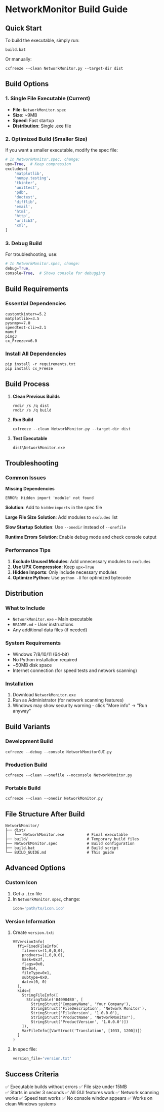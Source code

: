 # NetworkMonitor Build Guide

## Quick Start
To build the executable, simply run:
```batch
build.bat
```

Or manually:
```batch
cxfreeze --clean NetworkMonitor.py --target-dir dist
```

## Build Options

### 1. **Single File Executable (Current)**
- **File**: `NetworkMonitor.spec`
- **Size**: ~9MB
- **Speed**: Fast startup
- **Distribution**: Single .exe file

### 2. **Optimized Build (Smaller Size)**
If you want a smaller executable, modify the spec file:
```python
# In NetworkMonitor.spec, change:
upx=True,  # Keep compression
excludes=[
    'matplotlib',
    'numpy.testing', 
    'tkinter',
    'unittest',
    'pdb',
    'doctest',
    'difflib',
    'email',
    'html',
    'http',
    'urllib3',
    'xml',
]
```

### 3. **Debug Build**
For troubleshooting, use:
```python
# In NetworkMonitor.spec, change:
debug=True,
console=True,  # Shows console for debugging
```

## Build Requirements

### Essential Dependencies
```
customtkinter>=5.2
matplotlib>=3.5
pysnmp>=7.0
speedtest-cli>=2.1
manuf
ping3
cx_Freeze>=6.0
```

### Install All Dependencies
```batch
pip install -r requirements.txt
pip install cx_Freeze
```

## Build Process

1. **Clean Previous Builds**
   ```batch
   rmdir /s /q dist
   rmdir /s /q build
   ```

2. **Run Build**
   ```batch
   cxfreeze --clean NetworkMonitor.py --target-dir dist
   ```

3. **Test Executable**
   ```batch
   dist\NetworkMonitor.exe
   ```

## Troubleshooting

### Common Issues

**Missing Dependencies**
```
ERROR: Hidden import 'module' not found
```
**Solution**: Add to `hiddenimports` in the spec file

**Large File Size**
**Solution**: Add modules to `excludes` list

**Slow Startup**
**Solution**: Use `--onedir` instead of `--onefile`

**Runtime Errors**
**Solution**: Enable debug mode and check console output

### Performance Tips

1. **Exclude Unused Modules**: Add unnecessary modules to `excludes`
2. **Use UPX Compression**: Keep `upx=True` 
3. **Hidden Imports**: Only include necessary modules
4. **Optimize Python**: Use `python -O` for optimized bytecode

## Distribution

### What to Include
- `NetworkMonitor.exe` - Main executable
- `README.md` - User instructions
- Any additional data files (if needed)

### System Requirements
- Windows 7/8/10/11 (64-bit)
- No Python installation required
- ~50MB disk space
- Internet connection (for speed tests and network scanning)

### Installation
1. Download `NetworkMonitor.exe`
2. Run as Administrator (for network scanning features)
3. Windows may show security warning - click "More info" → "Run anyway"

## Build Variants

### Development Build
```batch
cxfreeze --debug --console NetworkMonitorGUI.py
```

### Production Build  
```batch
cxfreeze --clean --onefile --noconsole NetworkMonitor.py
```

### Portable Build
```batch
cxfreeze --clean --onedir NetworkMonitor.py
```

## File Structure After Build

```
NetworkMonitor/
├── dist/
│   └── NetworkMonitor.exe          # Final executable
├── build/                          # Temporary build files
├── NetworkMonitor.spec             # Build configuration
├── build.bat                       # Build script
└── BUILD_GUIDE.md                  # This guide
```

## Advanced Options

### Custom Icon
1. Get a `.ico` file
2. In `NetworkMonitor.spec`, change:
   ```python
   icon='path/to/icon.ico'
   ```

### Version Information
1. Create `version.txt`:
   ```
   VSVersionInfo(
     ffi=FixedFileInfo(
       filevers=(1,0,0,0),
       prodvers=(1,0,0,0),
       mask=0x3f,
       flags=0x0,
       OS=0x4,
       fileType=0x1,
       subtype=0x0,
       date=(0, 0)
     ),
     kids=[
       StringFileInfo([
         StringTable('040904B0', [
           StringStruct('CompanyName', 'Your Company'),
           StringStruct('FileDescription', 'Network Monitor'),
           StringStruct('FileVersion', '1.0.0.0'),
           StringStruct('ProductName', 'NetworkMonitor'),
           StringStruct('ProductVersion', '1.0.0.0')])
       ]), 
       VarFileInfo([VarStruct('Translation', [1033, 1200])])
     ]
   )
   ```

2. In spec file:
   ```python
   version_file='version.txt'
   ```

## Success Criteria

✅ Executable builds without errors
✅ File size under 15MB  
✅ Starts in under 3 seconds
✅ All GUI features work
✅ Network scanning works
✅ Speed test works
✅ No console window appears
✅ Works on clean Windows systems
